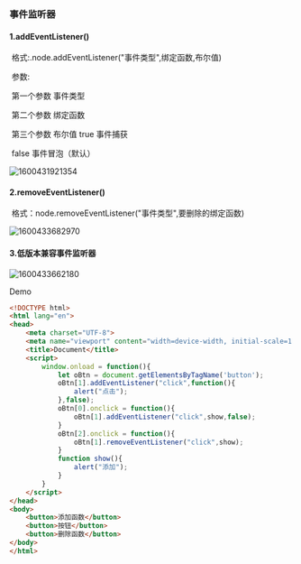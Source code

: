 ### 事件监听器

#### 1.addEventListener()

​	格式:.node.addEventListener("事件类型",绑定函数,布尔值)

​	参数:

​		第一个参数	事件类型

​		第二个参数	绑定函数

​		第三个参数	布尔值	true		事件捕获

​							false	事件冒泡（默认）

![1600431921354](C:\Users\lenovo\AppData\Roaming\Typora\typora-user-images\1600431921354.png)



#### 2.removeEventListener()

​	格式：node.removeEventListener("事件类型",要删除的绑定函数) 

![1600433682970](C:\Users\lenovo\AppData\Roaming\Typora\typora-user-images\1600433682970.png)

#### 3.低版本兼容事件监听器

![1600433662180](C:\Users\lenovo\AppData\Roaming\Typora\typora-user-images\1600433662180.png)

Demo

```html
<!DOCTYPE html>
<html lang="en">
<head>
    <meta charset="UTF-8">
    <meta name="viewport" content="width=device-width, initial-scale=1.0">
    <title>Document</title>
    <script>
        window.onload = function(){
            let oBtn = document.getElementsByTagName('button');
            oBtn[1].addEventListener("click",function(){
                alert("点击");
            },false);
            oBtn[0].onclick = function(){
                oBtn[1].addEventListener("click",show,false);
            }
            oBtn[2].onclick = function(){
                oBtn[1].removeEventListener("click",show);
            }
            function show(){
                alert("添加");
            }
        }
    </script>
</head>
<body>
    <button>添加函数</button>
    <button>按钮</button>
    <button>删除函数</button>
</body>
</html>
```



